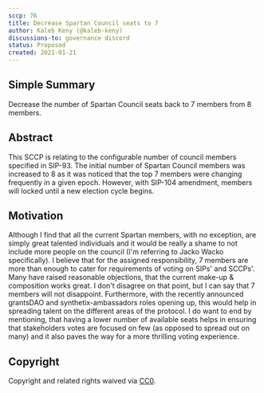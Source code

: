 ```yaml
---
sccp: 76
title: Decrease Spartan Council seats to 7
author: Kaleb Keny (@kaleb-keny)
discussions-to: governance discord
status: Proposed
created: 2021-01-21
---
```


<!--You can leave these HTML comments in your merged SCCP and delete the visible duplicate text guides, they will not appear and may be helpful to refer to if you edit it again. This is the suggested template for new SCCPs. Note that an SCCP number will be assigned by an editor. When opening a pull request to submit your SCCP, please use an abbreviated title in the filename, `sccp-draft_title_abbrev.md`. The title should be 44 characters or less.-->

## Simple Summary

<!--"If you can't explain it simply, you don't understand it well enough." Provide a simplified and layman-accessible explanation of the SCCP.-->

Decrease the number of Spartan Council seats back to 7 members from 8 members.

## Abstract

<!--A short (~200 word) description of the variable change proposed.-->

This SCCP is relating to the configurable number of council members specified in SIP-93. 
The initial number of Spartan Council members was increased to 8 as it was noticed that the top 7 members were changing frequently in a given epoch. However, with SIP-104 amendment, members will locked until a new election cycle begins.

## Motivation

<!--The motivation is critical for SCCPs that want to update variables within Synthetix. It should clearly explain why the existing variable is not incentive aligned. SCCP submissions without sufficient motivation may be rejected outright.-->

Although I  find that all the current Spartan members, with no exception, are simply great talented individuals and it would be really a shame to not include more people on the council (I'm referring to Jacko Wacko specifically). I believe that for the assigned responsibility,  7 members are more than enough to cater for requirements of voting on SIPs' and SCCPs'. 
Many have raised reasonable objections, that the current make-up & composition works great. I don't disagree on that point, but I can say that 7 members will not disappoint. Furthermore, with the recently announced grantsDAO and synthetix-ambassadors roles opening up, this would help in spreading talent on the different areas of the protocol.
I do want to end by mentioning, that having a lower number of available seats helps in ensuring that stakeholders votes are focused on few (as opposed to spread out on many)  and it also paves the way for a more thrilling voting experience. 

## Copyright

Copyright and related rights waived via [CC0](https://creativecommons.org/publicdomain/zero/1.0/).
